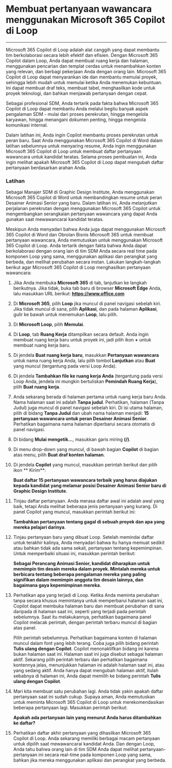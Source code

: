 # Membuat pertanyaan wawancara menggunakan Microsoft 365 Copilot di Loop
---
Microsoft 365 Copilot di Loop adalah alat canggih yang dapat membantu tim berkolaborasi secara lebih efektif dan efisien. Dengan Microsoft 365 Copilot dalam Loop, Anda dapat membuat ruang kerja dan halaman, menggunakan pencarian dan templat cerdas untuk menambahkan konten yang relevan, dan berbagi pekerjaan Anda dengan orang lain. Microsoft 365 Copilot di Loop dapat menyarankan ide dan membantu memulai proyek, sehingga lebih mudah untuk memulai ketika Anda menemukan kebuntuan. Ini dapat membuat draf teks, membuat tabel, menghasilkan kode untuk proyek teknologi, dan bahkan menjawab pertanyaan dengan cepat.

Sebagai profesional SDM, Anda tertarik pada fakta bahwa Microsoft 365 Copilot di Loop dapat membantu Anda melalui begitu banyak aspek pengalaman SDM - mulai dari proses perekrutan, hingga mengelola karyawan, hingga menangani dokumen penting, hingga mengelola komunikasi internal.

Dalam latihan ini, Anda ingin Copilot membantu proses perekrutan untuk peran baru. Saat Anda menggunakan Microsoft 365 Copilot di Word dalam latihan sebelumnya untuk menyaring resume, Anda ingin menggunakan Microsoft 365 Copilot di Loop untuk membuat daftar pertanyaan wawancara untuk kandidat teratas. Selama proses pembuatan ini, Anda ingin melihat apakah Microsoft 365 Copilot di Loop dapat mengubah daftar pertanyaan berdasarkan arahan Anda.

### Latihan

Sebagai Manajer SDM di Graphic Design Institute, Anda menggunakan Microsoft 365 Copilot di Word untuk membandingkan resume untuk peran Desainer Animasi Senior yang baru. Dalam latihan ini, Anda melanjutkan perjalanan perekrutan dengan menggunakan Microsoft 365 Copilot untuk mengembangkan serangkaian pertanyaan wawancara yang dapat Anda gunakan saat mewawancarai kandidat teratas.

Meskipun Anda menyadari bahwa Anda juga dapat menggunakan Microsoft 365 Copilot di Word dan Obrolan Bisnis Microsoft 365 untuk membuat pertanyaan wawancara, Anda memutuskan untuk menggunakan Microsoft 365 Copilot di Loop. Anda tertarik dengan fakta bahwa Anda dapat berkolaborasi dengan orang lain di tim SDM Anda secara real time pada komponen Loop yang sama, menggunakan aplikasi dan perangkat yang berbeda, dan melihat perubahan secara instan. Lakukan langkah-langkah berikut agar Microsoft 365 Copilot di Loop menghasilkan pertanyaan wawancara:

1.  Jika Anda membuka **Microsoft 365** di tab, lanjutkan ke langkah berikutnya. Jika tidak, buka tab baru di browser **Microsoft Edge** Anda, lalu masukkan URL berikut: **https://www.office.com**
2.  Di **Microsoft 365**, pilih **Loop** jika muncul di panel navigasi sebelah kiri. Jika tidak muncul di sana, pilih **Aplikasi**, dan pada halaman **Aplikasi**, gulir ke bawah untuk menemukan **Loop**, lalu pilih.
3.  Di **Microsoft Loop**, pilih **Memulai**.
4.  Di **Loop**, tab **Ruang Kerja** ditampilkan secara default. Anda ingin membuat ruang kerja baru untuk proyek ini, jadi pilih ikon **+** untuk membuat ruang kerja baru.
5.  Di jendela **Buat ruang kerja baru**, masukkan **Pertanyaan wawancara** untuk nama ruang kerja Anda, lalu pilih tombol **Lanjutkan** atau **Buat** yang muncul (tergantung pada versi Loop Anda).
6.  Di jendela **Tambahkan file ke ruang kerja Anda** (tergantung pada versi Loop Anda, jendela ini mungkin bertuliskan **Pemindah Ruang Kerja**), pilih **Buat ruang kerja**.
7.  Anda sekarang berada di halaman pertama untuk ruang kerja baru Anda. Nama halaman saat ini adalah **Tanpa judul**. Perhatikan, halaman (Tanpa Judul) juga muncul di panel navigasi sebelah kiri. Di isi utama halaman, pilih di bidang **Tanpa Judul** dan ubah nama halaman menjadi: **15 pertanyaan wawancara untuk peran Desainer Animasi Senior**. Perhatikan bagaimana nama halaman diperbarui secara otomatis di panel navigasi.
8.  Di bidang **Mulai mengetik...**, masukkan garis miring **(/)**.
9.  Di menu drop-down yang muncul, di bawah bagian **Copilot** di bagian atas menu, pilih **Buat draf konten halaman**.
10. Di jendela **Copilot** yang muncul, masukkan perintah berikut dan pilih ikon ** Kirim**:
    
    **Buat daftar 15 pertanyaan wawancara terbaik yang harus diajukan kepada kandidat yang melamar posisi Desainer Animasi Senior baru di Graphic Design Institute**.
11. Tinjau daftar pertanyaan. Anda merasa daftar awal ini adalah awal yang baik, tetapi Anda melihat beberapa jenis pertanyaan yang kurang. Di panel Copilot yang muncul, masukkan perintah berikut ini:
    
    **Tambahkan pertanyaan tentang gagal di sebuah proyek dan apa yang mereka pelajari darinya**.
12. Tinjau pertanyaan baru yang dibuat Loop. Setelah memindai daftar untuk terakhir kalinya, Anda menyadari bahwa itu hanya memuat sedikit atau bahkan tidak ada sama sekali, pertanyaan tentang kepemimpinan. Untuk memperbaiki situasi ini, masukkan perintah berikut:
    
    **Sebagai Perancang Animasi Senior, kandidat diharapkan untuk memimpin tim desain mereka dalam proyek. Mintalah mereka untuk berbicara tentang beberapa pengalaman mereka yang paling signifikan dalam memimpin anggota tim desain lainnya, dan bagaimana gaya kepemimpinan mereka**.
13. Perhatikan apa yang terjadi di Loop. Ketika Anda meminta perubahan tanpa secara khusus memintanya untuk memperbarui halaman saat ini, Copilot dapat membuka halaman baru dan membuat perubahan di sana daripada di halaman saat ini, seperti yang terjadi pada perintah sebelumnya. Saat itu melakukannya, perhatikan bagaimana panel Copilot melacak perintah, dengan perintah terbaru muncul di bagian atas panel.
    
    Pilih perintah sebelumnya. Perhatikan bagaimana konten di halaman muncul dalam font yang lebih terang. Coba juga pilih bidang perintah **Tulis ulang dengan Copilot**. Copilot menonaktifkan bidang ini karena bukan halaman saat ini. Halaman saat ini juga disebut sebagai halaman aktif. Sekarang pilih perintah terbaru dan perhatikan bagaimana kontennya jelas, menunjukkan halaman ini adalah halaman saat ini, atau yang sedang aktif. Anda hanya dapat mengubah halaman aktif, itulah sebabnya di halaman ini, Anda dapat memilih ke bidang perintah **Tulis ulang dengan Copilot**.
14. Mari kita membuat satu perubahan lagi. Anda tidak yakin apakah daftar pertanyaan saat ini sudah cukup. Supaya aman, Anda memutuskan untuk meminta Microsoft 365 Copilot di Loop untuk merekomendasikan beberapa pertanyaan lagi. Masukkan perintah berikut:
    
    **Apakah ada pertanyaan lain yang menurut Anda harus ditambahkan ke daftar?**
15. Perhatikan daftar akhir pertanyaan yang dihasilkan Microsoft 365 Copilot di Loop. Anda sekarang memiliki berbagai macam pertanyaan untuk dipilih saat mewawancarai kandidat Anda. Dan dengan Loop, Anda tahu bahwa orang lain di tim SDM Anda dapat melihat pertanyaan-pertanyaan ini secara real-time pada komponen Loop yang sama, bahkan jika mereka menggunakan aplikasi dan perangkat yang berbeda.
